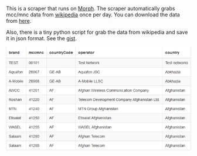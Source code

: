 This is a scraper that runs on [Morph](https://morph.io).
The scraper automatically grabs mcc/mnc data from [wikipedia](https://en.wikipedia.org/wiki/Mobile_country_code) once per day.
You can download the data from [here](https://morph.io/vladimirgamalian/wiki_mcc_mnc).

Also, there is a tiny python script for grab the data from wikipedia and save it in json format. See the [gist](https://gist.github.com/vladimirgamalyan/f30264f0fbda5d6d9171).


![sample](/sample.png?raw=true)
